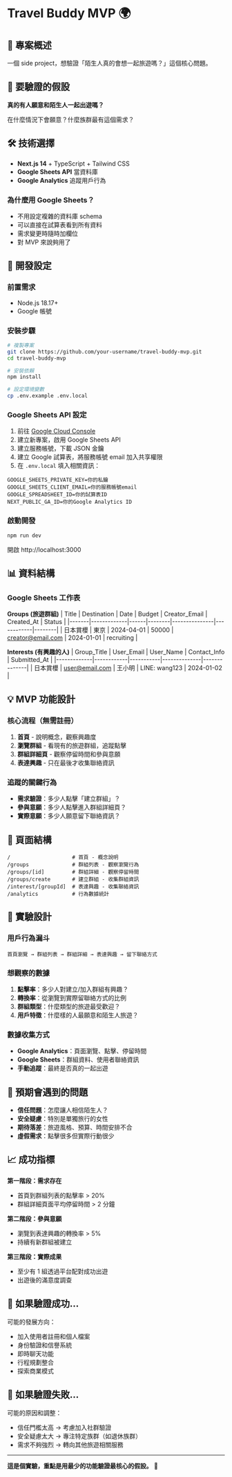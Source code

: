 # Travel Buddy MVP 🌍

## 📍 專案概述

一個 side project，想驗證「陌生人真的會想一起旅遊嗎？」這個核心問題。

## 🎯 要驗證的假設

**真的有人願意和陌生人一起出遊嗎？**

在什麼情況下會願意？什麼族群最有這個需求？

## 🛠️ 技術選擇

- **Next.js 14** + TypeScript + Tailwind CSS
- **Google Sheets API** 當資料庫
- **Google Analytics** 追蹤用戶行為

### 為什麼用 Google Sheets？

- 不用設定複雜的資料庫 schema
- 可以直接在試算表看到所有資料
- 需求變更時隨時加欄位
- 對 MVP 來說夠用了

## 🚀 開發設定

### 前置需求

- Node.js 18.17+
- Google 帳號

### 安裝步驟

```bash
# 複製專案
git clone https://github.com/your-username/travel-buddy-mvp.git
cd travel-buddy-mvp

# 安裝依賴
npm install

# 設定環境變數
cp .env.example .env.local
```

### Google Sheets API 設定

1. 前往 [Google Cloud Console](https://console.cloud.google.com/)
2. 建立新專案，啟用 Google Sheets API
3. 建立服務帳號，下載 JSON 金鑰
4. 建立 Google 試算表，將服務帳號 email 加入共享權限
5. 在 `.env.local` 填入相關資訊：

```env
GOOGLE_SHEETS_PRIVATE_KEY=你的私鑰
GOOGLE_SHEETS_CLIENT_EMAIL=你的服務帳號email
GOOGLE_SPREADSHEET_ID=你的試算表ID
NEXT_PUBLIC_GA_ID=你的Google Analytics ID
```

### 啟動開發

```bash
npm run dev
```

開啟 http://localhost:3000

## 📊 資料結構

### Google Sheets 工作表

**Groups (旅遊群組)**
| Title | Destination | Date | Budget | Creator_Email | Created_At | Status |
|-------|-------------|------|--------|---------------|------------|--------|
| 日本賞櫻 | 東京 | 2024-04-01 | 50000 | creator@email.com | 2024-01-01 | recruiting |

**Interests (有興趣的人)**
| Group_Title | User_Email | User_Name | Contact_Info | Submitted_At |
|-------------|------------|-----------|--------------|--------------|
| 日本賞櫻 | user@email.com | 王小明 | LINE: wang123 | 2024-01-02 |

## 💡 MVP 功能設計

### 核心流程（無需註冊）

1. **首頁** - 說明概念，觀察興趣度
2. **瀏覽群組** - 看現有的旅遊群組，追蹤點擊
3. **群組詳細頁** - 觀察停留時間和參與意願
4. **表達興趣** - 只在最後才收集聯絡資訊

### 追蹤的關鍵行為

- **需求驗證**：多少人點擊「建立群組」？
- **參與意願**：多少人點擊進入群組詳細頁？
- **實際意願**：多少人願意留下聯絡資訊？

## 📱 頁面結構

```
/                    # 首頁 - 概念說明
/groups              # 群組列表 - 觀察瀏覽行為
/groups/[id]         # 群組詳細 - 觀察停留時間
/groups/create       # 建立群組 - 收集群組資訊
/interest/[groupId]  # 表達興趣 - 收集聯絡資訊
/analytics           # 行為數據統計
```

## 🧪 實驗設計

### 用戶行為漏斗

```
首頁瀏覽 → 群組列表 → 群組詳細 → 表達興趣 → 留下聯絡方式
```

### 想觀察的數據

1. **點擊率**：多少人對建立/加入群組有興趣？
2. **轉換率**：從瀏覽到實際留聯絡方式的比例
3. **群組類型**：什麼類型的旅遊最受歡迎？
4. **用戶特徵**：什麼樣的人最願意和陌生人旅遊？

### 數據收集方式

- **Google Analytics**：頁面瀏覽、點擊、停留時間
- **Google Sheets**：群組資料、使用者聯絡資訊
- **手動追蹤**：最終是否真的一起出遊

## 🤔 預期會遇到的問題

- **信任問題**：怎麼讓人相信陌生人？
- **安全疑慮**：特別是單獨旅行的女性
- **期待落差**：旅遊風格、預算、時間安排不合
- **虛假需求**：點擊很多但實際行動很少

## 📈 成功指標

**第一階段：需求存在**

- 首頁到群組列表的點擊率 > 20%
- 群組詳細頁面平均停留時間 > 2 分鐘

**第二階段：參與意願**

- 瀏覽到表達興趣的轉換率 > 5%
- 持續有新群組被建立

**第三階段：實際成果**

- 至少有 1 組透過平台配對成功出遊
- 出遊後的滿意度調查

## 🔮 如果驗證成功...

可能的發展方向：

- 加入使用者註冊和個人檔案
- 身份驗證和信譽系統
- 即時聊天功能
- 行程規劃整合
- 探索商業模式

## 🚫 如果驗證失敗...

可能的原因和調整：

- 信任門檻太高 → 考慮加入社群驗證
- 安全疑慮太大 → 專注特定族群（如退休族群）
- 需求不夠強烈 → 轉向其他旅遊相關服務

---

**這是個實驗，重點是用最少的功能驗證最核心的假設。** 🧪
